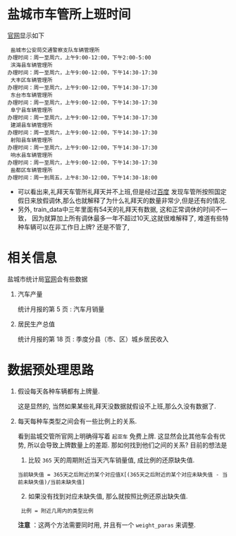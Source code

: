 
# 盐城市车管所上班时间

   [官网](http://ynz.122.gov.cn/views/helpMain.html?type=/views/help)显示如下
   
     盐城市公安局交通警察支队车辆管理所
    办理时间：周一至周六，上午9:00-12:00，下午2:00-5:00
     滨海县车辆管理所
    办理时间：周一至周六，上午9:00-12:00，下午14:30-17:30
     大丰区车辆管理所
    办理时间：周一至周六，上午9:00-12:00，下午14:30-17:30
     东台市车辆管理所
    办理时间：周一至周六，上午9:00-12:00，下午14:30-17:30
     阜宁县车辆管理所
    办理时间：周一至周六，上午9:00-12:00，下午14:30-17:30
     建湖县车辆管理所
    办理时间：周一至周六，上午9:00-12:00，下午14:30-17:30
     射阳县车辆管理所
    办理时间：周一至周六，上午9:00-12:00，下午14:30-17:30
     响水县车辆管理所
    办理时间：周一至周六，上午9:00-12:00，下午14:30-17:30
     盐都区车辆管理所
    办理时间：周一到周五，上午8:30-12:00，下午14:30-18:00

- 可以看出来,礼拜天车管所礼拜天并不上班,但是经过[百度](https://zhidao.baidu.com/question/1306842824007853699.html)
发现车管所按照国定假日来放假调休,那么也就解释了为什么礼拜天的数量非常少,但是还有的情况.
- 另外, train_data中三年里面有54天的礼拜天有数据, 这和正常调休的时间不一致，
因为就算加上所有调休最多一年不超过10天,这就很难解释了, 难道有些特种车辆可以在非工作日上牌? 还是不管了,

# 相关信息

盐城市统计局[官网](http://tjj.yancheng.gov.cn/SJFB/YDSJ/index.html)会有些数据

1. 汽车产量

    统计月报的第 5 页 : 汽车月销量
    
2. 居民生产总值
    
    统计月报的第 18 页 : 季度分县（市、区）城乡居民收入

# 数据预处理思路
   
   1. 假设每天各种车辆都有上牌量.
        
      这是显然的, 当然如果某些礼拜天没数据就假设不上班,那么久没有数据了. 
   
   2. 每天每种车类型之间会有一些比例上的关系.
   
      看到盐城交管所官网上明确得写着 `起亚车` 免费上牌. 这显然会比其他车会有优势, 所以会导致上牌数量上的差距.
      那如何找到他们之间的关系? 目前的想法是
       
      1. 比较 `365` 天的周期附近当天汽车销量值, 成比例的还原缺失值.
      
      `当前缺失值 = 365天之后附近的某个对应值X[(365天之后附近的某个对应未缺失值 - 当前未缺失值)/当前未缺失值]`
      
      2. 如果没有找到对应未缺失值, 那么就按照比例还原出缺失值.
      
      ` 比例 = 附近几周内的类型比例`
         
      **注意** ：这两个方法需要同时用, 并且有一个 `weight_paras` 来调整.
      

